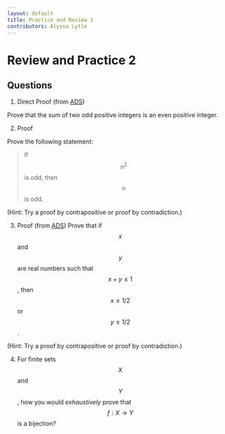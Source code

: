 ```yaml
---
layout: default
title: Practice and Review 1
contributors: Alyssa Lytle
---
```


# Review and Practice 2

## Questions



1. Direct Proof (from [ADS](https://discretemath.org/))

Prove that the sum of two odd positive integers is an even positive integer.

2. Proof

Prove the following statement:

> If $$n^2$$ is odd, then $$n$$ is odd.

(Hint: Try a proof by contrapositive or proof by contradiction.)

3. Proof (from [ADS](https://discretemath.org/)) 
Prove that if $$x$$ and $$y$$ are real numbers such that $$x +y \leq 1$$, then $$x \leq 1/2$$ or $$y \leq 1/2$$.

(Hint: Try a proof by contrapositive or proof by contradiction.)

4. For finite sets $$X$$ and $$Y$$, how you would *exhaustively* prove that $$f: X \to Y$$ is a bijection?